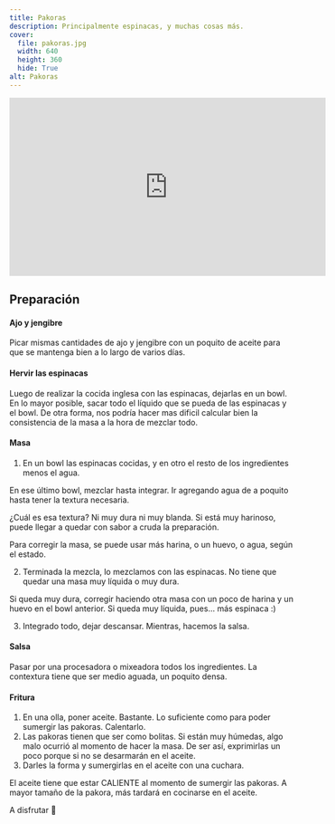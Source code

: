 ```yaml
---
title: Pakoras
description: Principalmente espinacas, y muchas cosas más.
cover:
  file: pakoras.jpg
  width: 640
  height: 360
  hide: True
alt: Pakoras
---
```


<div class="youtubeWrapper">
<iframe width="560" height="315" src="https://www.youtube-nocookie.com/embed/nodZFwjLi8U" title="YouTube video player" frameborder="0" allow="accelerometer; autoplay; clipboard-write; encrypted-media; gyroscope; picture-in-picture" allowfullscreen></iframe>
</div>

## Preparación

#### Ajo y jengibre

Picar mismas cantidades de ajo y jengibre con un poquito de aceite para que se mantenga bien a lo largo de varios días.

#### Hervir las espinacas

Luego de realizar la cocida inglesa con las espinacas, dejarlas en un bowl. En lo mayor posible, sacar todo el líquido que se pueda de las espinacas y el bowl. De otra forma, nos podría hacer mas dificil calcular bien la consistencia de la masa a la hora de mezclar todo.

#### Masa

1. En un bowl las espinacas cocidas, y en otro el resto de los ingredientes menos el agua.

En ese último bowl, mezclar hasta integrar. Ir agregando agua de a poquito hasta tener la textura necesaria.

¿Cuál es esa textura? Ni muy dura ni muy blanda. Si está muy harinoso, puede llegar a quedar con sabor a cruda la preparación.

Para corregir la masa, se puede usar más harina, o un huevo, o agua, según el estado.

2. Terminada la mezcla, lo mezclamos con las espinacas. No tiene que quedar una masa muy líquida o muy dura.

Si queda muy dura, corregir haciendo otra masa con un poco de harina y un huevo en el bowl anterior. Si queda muy líquida, pues... más espinaca :)

3. Integrado todo, dejar descansar. Mientras, hacemos la salsa.

#### Salsa

Pasar por una procesadora o mixeadora todos los ingredientes. La contextura tiene que ser medio aguada, un poquito densa.

#### Fritura

1. En una olla, poner aceite. Bastante. Lo suficiente como para poder sumergir las pakoras. Calentarlo.
2. Las pakoras tienen que ser como bolitas. Si están muy húmedas, algo malo ocurrió al momento de hacer la masa. De ser así, exprimirlas un poco porque si no se desarmarán en el aceite.
3. Darles la forma y sumergirlas en el aceite con una cuchara.

El aceite tiene que estar CALIENTE al momento de sumergir las pakoras. A mayor tamaño de la pakora, más tardará en cocinarse en el aceite.

A disfrutar 🤗

